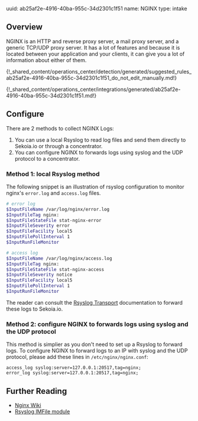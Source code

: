 uuid: ab25af2e-4916-40ba-955c-34d2301c1f51
name: NGINX
type: intake

## Overview
NGINX is an HTTP and reverse proxy server, a mail proxy server, and a generic TCP/UDP proxy server. It has a lot of features and because it is located between your application and your clients, it can give you a lot of information about either of them.

{!_shared_content/operations_center/detection/generated/suggested_rules_ab25af2e-4916-40ba-955c-34d2301c1f51_do_not_edit_manually.md!}

{!_shared_content/operations_center/integrations/generated/ab25af2e-4916-40ba-955c-34d2301c1f51.md!}

## Configure

There are 2 methods to collect NGINX Logs: 

1. You can use a local Rsyslog to read log files and send them directly to Sekoia.io or through a concentrator.
2. You can configure NGINX to forwards logs using syslog and the UDP protocol to a concentrator.

### Method 1: local Rsyslog method

The following snippet is an illustration of rsyslog configuration to monitor nginx's `error.log` and `access.log` files.

```bash
# error log
$InputFileName /var/log/nginx/error.log
$InputFileTag nginx:
$InputFileStateFile stat-nginx-error
$InputFileSeverity error
$InputFileFacility local5
$InputFilePollInterval 1
$InputRunFileMonitor

# access log
$InputFileName /var/log/nginx/access.log
$InputFileTag nginx:
$InputFileStateFile stat-nginx-access
$InputFileSeverity notice
$InputFileFacility local5
$InputFilePollInterval 1
$InputRunFileMonitor
```

The reader can consult the [Rsyslog Transport](../../../ingestion_methods/syslog/overview/) documentation to forward these logs to Sekoia.io.

### Method 2: configure NGINX to forwards logs using syslog and the UDP protocol
This method is simplier as you don't need to set up a Rsyslog to forward logs.
To configure NGINX to forward logs to an IP with syslog and the UDP protocol, please add these lines in `/etc/nginx/nginx.conf`:

```
access_log syslog:server=127.0.0.1:20517,tag=nginx;
error_log syslog:server=127.0.0.1:20517,tag=nginx;
```

## Further Reading

- [Nginx Wiki](https://www.nginx.com/resources/wiki/start/)
- [Rsyslog IMFile module](https://www.rsyslog.com/doc/v8-stable/configuration/modules/imfile.html)
